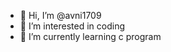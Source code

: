 - 👋 Hi, I’m @avni1709
- 👀 I’m interested in coding
- 🌱 I’m currently learning c program
<!---
avni1709/avni1709 is a ✨ special ✨ repository because its `README.md` (this file) appears on your GitHub profile.
You can click the Preview link to take a look at your changes.
--->
